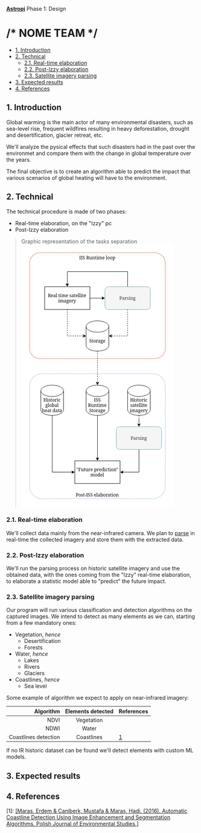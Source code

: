 [**Astropi**](https://astro-pi.org/) Phase 1: Design

<!-- omit in toc -->
# /* NOME TEAM */  

- [1. Introduction](#1-introduction)
- [2. Technical](#2-technical)
  - [2.1. Real-time elaboration](#21-real-time-elaboration)
  - [2.2. Post-Izzy elaboration](#22-post-izzy-elaboration)
  - [2.3. Satellite imagery parsing](#23-satellite-imagery-parsing)
- [3. Expected results](#3-expected-results)
- [4. References](#4-references)

## 1. Introduction
Global warming is the main actor of many environmental disasters, such as sea-level rise, frequent wildfires resulting in heavy deforestation, drought and desertification, glacier retreat, etc.

We'll analyze the pysical effects that such disasters had in the past over the environmet and compare them with the change in global temperature over the years.

The final objective is to create an algorithm able to predict the impact that various scenarios of global heating will have to the environment.
 
## 2. Technical
The technical procedure is made of two phases: 
- Real-time elaboration, on the "Izzy" pc
- Post-Izzy elaboration

> Graphic representation of the tasks separation<br>
![](./img/tasks_separation.png)


### 2.1. Real-time elaboration
We'll collect data mainly from the near-infrared camera. We plan to [parse](#23-satellite-imagery-parsing) in real-time the collected imagery and store them with the extracted data.

### 2.2. Post-Izzy elaboration
We'll run the parsing process on historic satellite imagery and use the obtained data, with the ones coming from the "Izzy" real-time elaboration, to elaborate a statistic model able to "predict" the future impact.

### 2.3. Satellite imagery parsing
Our program will run various classification and detection algorithms on the captured images. We intend to detect as many elements as we can, starting from a few mandatory ones:
- Vegetation, _hence_
  - Desertification
  - Forests
- Water, _hence_
  - Lakes
  - Rivers
  - Glaciers
- Coastlines, _hence_
  - Sea level

Some example of algorithm we expect to apply on near-infrared imagery:

|            Algorithm | Elements detected | References |
| -------------------: | :---------------: | ---------- |
|                 NDVI |    Vegetation     |
|                 NDWI |       Water       |
| Coastlines detection |    Coastlines     | [1](#r1)   |

If no IR historic dataset can be found we'll detect elements with custom ML models.

## 3. Expected results

## 4. References
<p id="r1">[1]: <a href="https://www.researchgate.net/publication/308125872_Automatic_Coastline_Detection_Using_Image_Enhancement_and_Segmentation_Algorithms" target="_blank">[Maras, Erdem & Caniberk, Mustafa & Maras, Hadi. (2016). Automatic Coastline Detection Using Image Enhancement and Segmentation Algorithms. Polish Journal of Environmental Studies.]</a></p>